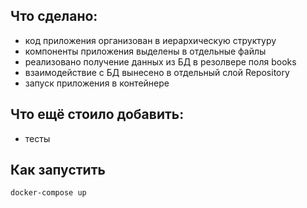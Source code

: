 ## Что сделано:

- код приложения организован в иерархическую структуру
- компоненты приложения выделены в отдельные файлы
- реализовано получение данных из БД в резолвере поля books
- взаимодействие с БД вынесено в отдельный слой Repository
- запуск приложения в контейнере

## Что ещё стоило добавить:
- тесты

## Как запустить
```bash
docker-compose up
```
